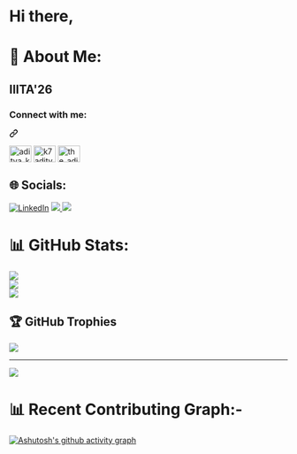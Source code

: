 <h1>Hi there,</h1>


# 💫 About Me:

<h2>IIITA'26</h2>
<div class="markdown-heading" dir="auto"><h3 align="left" class="heading-element" dir="auto">Connect with me:</h3><a id="user-content-connect-with-me" class="anchor" aria-label="Permalink: Connect with me:" href="#connect-with-me"><svg class="octicon octicon-link" viewBox="0 0 16 16" version="1.1" width="16" height="16" aria-hidden="true"><path d="m7.775 3.275 1.25-1.25a3.5 3.5 0 1 1 4.95 4.95l-2.5 2.5a3.5 3.5 0 0 1-4.95 0 .751.751 0 0 1 .018-1.042.751.751 0 0 1 1.042-.018 1.998 1.998 0 0 0 2.83 0l2.5-2.5a2.002 2.002 0 0 0-2.83-2.83l-1.25 1.25a.751.751 0 0 1-1.042-.018.751.751 0 0 1-.018-1.042Zm-4.69 9.64a1.998 1.998 0 0 0 2.83 0l1.25-1.25a.751.751 0 0 1 1.042.018.751.751 0 0 1 .018 1.042l-1.25 1.25a3.5 3.5 0 1 1-4.95-4.95l2.5-2.5a3.5 3.5 0 0 1 4.95 0 .751.751 0 0 1-.018 1.042.751.751 0 0 1-1.042.018 1.998 1.998 0 0 0-2.83 0l-2.5 2.5a1.998 1.998 0 0 0 0 2.83Z"></path></svg></a></div>

<p align="left" dir="auto">
<a href="https://twitter.com/aditya_k1955" rel="nofollow"><img align="center" src="https://raw.githubusercontent.com/rahuldkjain/github-profile-readme-generator/master/src/images/icons/Social/twitter.svg" alt="aditya_k1955" height="30" width="40" style="max-width: 100%;"></a>
<a href="https://linkedin.com/in/k7aditya" rel="nofollow"><img align="center" src="https://raw.githubusercontent.com/rahuldkjain/github-profile-readme-generator/master/src/images/icons/Social/linked-in-alt.svg" alt="k7aditya" height="30" width="40" style="max-width: 100%;"></a>
<a href="https://instagram.com/the_aditya_k_" rel="nofollow"><img align="center" src="https://raw.githubusercontent.com/rahuldkjain/github-profile-readme-generator/master/src/images/icons/Social/instagram.svg" alt="the_aditya_k_" height="30" width="40" style="max-width: 100%;"></a>
</p>

## 🌐 Socials:
[![LinkedIn](https://img.shields.io/badge/LinkedIn-%230077B5.svg?logo=linkedin&logoColor=white)](https://linkedin.com/in/https://www.linkedin.com/in/rohit-pandey-708875254/) 
<a href="/rohit-110/rohit-110/blob/main/rohitpandeyrp01@gmail.com">
  <img src="https://camo.githubusercontent.com/57b5f72e307eb1c998ed0182a94b9c99fd06d52de29b8bf76daf455c79ca6075/68747470733a2f2f696d672e736869656c64732e696f2f62616467652f474d61696c2d7265643f6c6f676f3d676d61696c266c6f676f436f6c6f723d7768697465267374796c653d666f722d7468652d6261646765" data-canonical-src="https://img.shields.io/badge/GMail-red?logo=gmail&amp;logoColor=white&amp;style=for-the-badge" style="max-width: 100%;">
    </a>
<a href="https://www.instagram.com/rohitpandey04/" rel="nofollow">
  <img src="https://camo.githubusercontent.com/cb9756b1cd66fb40972a8ba246799dacf02d285f76d215f26db2cb6ea789cc9e/68747470733a2f2f696d672e736869656c64732e696f2f62616467652f496e7374616772616d2d707572706c653f6c6f676f3d696e7374616772616d266c6f676f436f6c6f723d7768697465267374796c653d666f722d7468652d6261646765" data-canonical-src="https://img.shields.io/badge/Instagram-purple?logo=instagram&amp;logoColor=white&amp;style=for-the-badge" style="max-width: 100%;">
    </a>


# 📊 GitHub Stats:
![](https://github-readme-stats.vercel.app/api?username=Rohit-110&theme=vision-friendly-dark&hide_border=false&include_all_commits=false&count_private=true)<br/>
![](https://github-readme-streak-stats.herokuapp.com/?user=Rohit-110&theme=vision-friendly-dark&hide_border=false)<br/>
![](https://github-readme-stats.vercel.app/api/top-langs/?username=Rohit-110&theme=vision-friendly-dark&hide_border=false&include_all_commits=false&count_private=true&layout=compact)


## 🏆 GitHub Trophies
![](https://github-profile-trophy.vercel.app/?username=Rohit-110&theme=radical&no-frame=false&no-bg=false&margin-w=4)

---
[![](https://visitcount.itsvg.in/api?id=Rohit-110&icon=0&color=0)](https://visitcount.itsvg.in)

# 📊 Recent Contributing Graph:-
[![Ashutosh's github activity graph](https://github-readme-activity-graph.vercel.app/graph?username=rohit-110&theme=high-contrast	)](https://github.com/rohit-110/github-readme-activity-graph)

